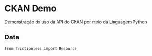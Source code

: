 # CKAN Demo

Demonstração do uso da API do CKAN por meio da Linguagem Python

## Data

```script
from frictionless import Resource
```